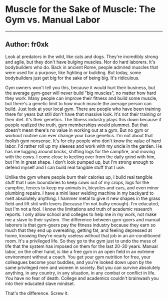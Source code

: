 # Muscle for the Sake of Muscle: The Gym vs. Manual Labor

----
**Author**: fr0xk
----

Look at predators in the wild, like cats and dogs. They're incredibly strong and agile, but they don't have bulging muscles. Nor do hard laborers. It's bodybuilders who do. Back in ancient Rome, people admired muscles that were used for a purpose, like fighting or building. But today, some bodybuilders just get big for the sake of being big. It's ridiculous.

Gym owners won't tell you this, because it would hurt their business, but the average gym-goer will never build "big muscles", no matter how hard they work. Many people can improve their fitness and build some muscle, but there's a genetic limit to how much muscle the average person can build. Just look at your local gym. There are people who have been training there for years but still don't have that massive look. It's not their training or their diet. It's their genetics. The fitness industry plays this down because if people realized the truth, gym memberships would plummet. But that doesn't mean there's no value in working out at a gym. But no gym or workout routine can ever change your base genetics. I'm not about that foolish gym nonsense. It's for city people who don't know the value of hard labor. I'd rather roll up my sleeves and work with my uncle in the garden. He has me lugging around bricks, shifting logs for the campfire, and moving with the cows. I come close to keeling over from the daily grind with him, but I'm in great shape. I don't look pumped up, but I'm strong enough to defend myself and I can build real tangible stuff that I use.

Unlike the gym where people burn their calories up, I build real tangible stuff that I use: boundaries to keep cows out of my crops, logs for the campfire, fences to keep my animals in, bicycles and cars, and even minor plumbing repairs. I have a mini laser welding machine in my backyard to melt absolutely anything. I hammer metal to give it new shapes in the grass field and lift shit with levers (because I'm not bulky enough). I'm educated, but I'm not a fool. I know the limitations and truth of academic research reports. I only allow school and colleges to help me in my work, not make me a slave to their system. The difference between gym-goers and manual laborers is that gym-goers pay the fitness industry because they earn so much that they end up overeating, getting fat, and feeling depressed at home, knowing they're nearly useless without that job in an air-conditioned room. It's a privileged life. So they go to the gym just to undo the mess of life that the system has imposed on them for the last 20-30 years. Manual labor, on the other hand, is like a free gym in an open field in an extreme environment without a coach. You get your gym nutrition for free, your colleagues become your buddies, and you're looked down upon by the same privileged men and women in society. But you can survive absolutely anything, in any country, in any situation, in any combat or conflict in life. You have no fear of death. College and academics couldn't brainwash you into their educated slave mindset.

That's the difference. Screw it.
